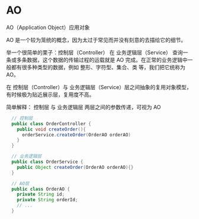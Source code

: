 # AO

AO（Application Object）应用对象

AO 是一个较为笼统的概念，因为太过于常见而并没有刻意的去描绘它的细节。

举一个很简单的栗子：控制层（Controller） 在 业务逻辑层（Service） 查询一条或多条数据，这个数据的传输过程的运载就是 AO 完成。在正常的业务逻辑中一般都有很多种类型的数据，例如 整形、字符型、集合、类 等，我们把它统称为 AO。

在 控制层（Controller）与 业务逻辑层（Service）层之间抽象的复用对象模型，有时候极为贴近展示层，复用度不高。

简单解释： 控制层 与 业务逻辑层 两层之间的参数传递，可视为 AO

```java
  // 控制层
  public class OrderController {
    public void createOrder(){
      orderService.createOrder(OrderAO orderAO)
    }
  }

  // 业务逻辑层
  public class OrderService {
    public Object createOrder(OrderAO orderAO){}
  }

  // AO层
  public class OrderAO {
    private String id;
    private String orderId;
    // ...
  }
```
